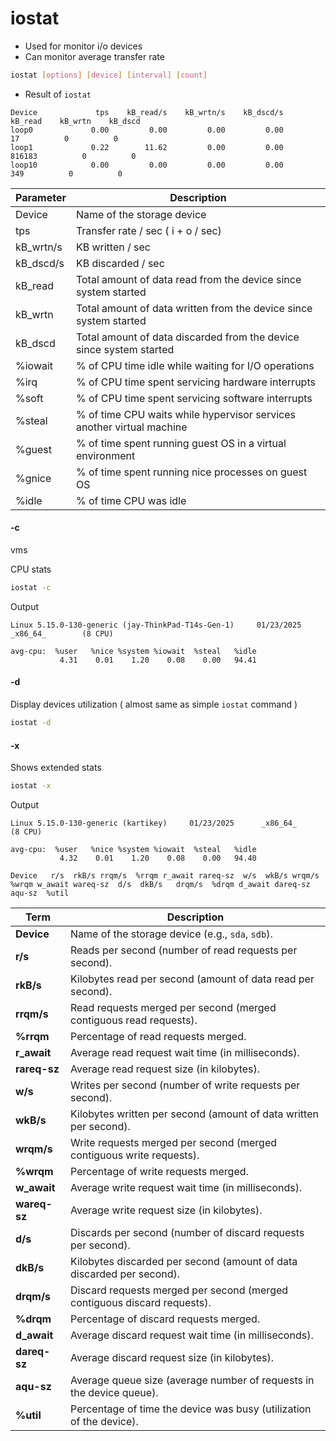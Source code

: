 # iostat

- Used for monitor i/o devices
- Can monitor average transfer rate 

```bash
iostat [options] [device] [interval] [count]
```

- Result of `iostat`
```
Device             tps    kB_read/s    kB_wrtn/s    kB_dscd/s    kB_read    kB_wrtn    kB_dscd
loop0             0.00         0.00         0.00         0.00         17          0          0
loop1             0.22        11.62         0.00         0.00     816183          0          0
loop10            0.00         0.00         0.00         0.00        349          0          0
```
| Parameter                            | Description                                                                                         |
|--------------------------------------|-----------------------------------------------------------------------------------------------------|
| Device                               | Name of the storage device                                                                          |
| tps                                  | Transfer rate / sec ( i + o / sec)                                                                  |
| kB_wrtn/s                            | KB written / sec                                                                                    |
| kB_dscd/s                            | KB discarded / sec                                                                                  |
| kB_read                              | Total amount of data read from the device since system started                                      |
| kB_wrtn                              | Total amount of data written from the device since system started                                   |
| kB_dscd                              | Total amount of data discarded from the device since system started                                 |
| %iowait                              | % of CPU time idle while waiting for I/O operations                                                 |
| %irq                                 | % of CPU time spent servicing hardware interrupts                                                   |
| %soft                                | % of CPU time spent servicing software interrupts                                                   |
| %steal                               | % of time CPU waits while hypervisor services another virtual machine                               |
| %guest                               | % of time spent running guest OS in a virtual environment                                           |
| %gnice                               | % of time spent running nice processes on guest OS                                                  |
| %idle                                | % of time CPU was idle                                                                              |



#### -c  

vms

CPU stats

```bash
iostat -c
```

Output
```
Linux 5.15.0-130-generic (jay-ThinkPad-T14s-Gen-1)     01/23/2025      _x86_64_        (8 CPU)

avg-cpu:  %user   %nice %system %iowait  %steal   %idle
           4.31    0.01    1.20    0.08    0.00   94.41

```

#### -d

Display devices utilization ( almost same as simple `iostat` command )

```bash
iostat -d
```

#### -x 

Shows extended stats

```bash
iostat -x
```

Output
```
Linux 5.15.0-130-generic (kartikey)     01/23/2025      _x86_64_        (8 CPU)

avg-cpu:  %user   %nice %system %iowait  %steal   %idle
           4.32    0.01    1.20    0.08    0.00   94.40

Device   r/s  rkB/s rrqm/s  %rrqm r_await rareq-sz  w/s  wkB/s wrqm/s  %wrqm w_await wareq-sz  d/s  dkB/s   drqm/s  %drqm d_await dareq-sz  aqu-sz  %util

```

| **Term**       | **Description**                                                                 |
|----------------|---------------------------------------------------------------------------------|
| **Device**     | Name of the storage device (e.g., `sda`, `sdb`).                               |
| **r/s**        | Reads per second (number of read requests per second).                         |
| **rkB/s**      | Kilobytes read per second (amount of data read per second).                    |
| **rrqm/s**     | Read requests merged per second (merged contiguous read requests).             |
| **%rrqm**      | Percentage of read requests merged.                                            |
| **r_await**    | Average read request wait time (in milliseconds).                              |
| **rareq-sz**   | Average read request size (in kilobytes).                                      |
| **w/s**        | Writes per second (number of write requests per second).                       |
| **wkB/s**      | Kilobytes written per second (amount of data written per second).              |
| **wrqm/s**     | Write requests merged per second (merged contiguous write requests).           |
| **%wrqm**      | Percentage of write requests merged.                                           |
| **w_await**    | Average write request wait time (in milliseconds).                             |
| **wareq-sz**   | Average write request size (in kilobytes).                                     |
| **d/s**        | Discards per second (number of discard requests per second).                   |
| **dkB/s**      | Kilobytes discarded per second (amount of data discarded per second).          |
| **drqm/s**     | Discard requests merged per second (merged contiguous discard requests).       |
| **%drqm**      | Percentage of discard requests merged.                                         |
| **d_await**    | Average discard request wait time (in milliseconds).                           |
| **dareq-sz**   | Average discard request size (in kilobytes).                                   |
| **aqu-sz**     | Average queue size (average number of requests in the device queue).           |
| **%util**      | Percentage of time the device was busy (utilization of the device).            |

